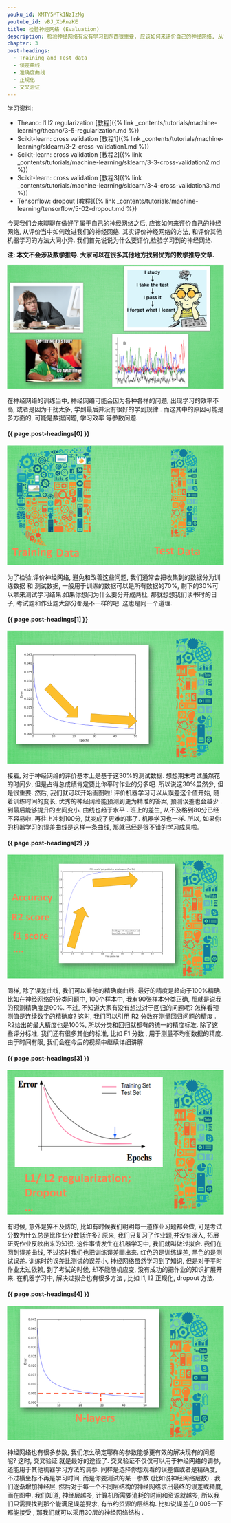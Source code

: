 ```yaml
---
youku_id: XMTY5MTk1NzIzMg
youtube_id: vBJ_XbRnzKE
title: 检验神经网络 (Evaluation)
description: 检验神经网络有没有学习到东西很重要. 应该如何来评价自己的神经网络, 从评价当中如何改进我们的神经网络. 其实评价神经网络的方法, 和评价其他机器学习的方法大同小异. 我们首先说说为什么要评价,检验学习到的神经网络. 
chapter: 3
post-headings:
  - Training and Test data
  - 误差曲线
  - 准确度曲线
  - 正规化
  - 交叉验证
---
```


学习资料:
  * Theano: l1 l2 regularization [教程]({% link _contents/tutorials/machine-learning/theano/3-5-regularization.md %})
  * Scikit-learn: cross validation [教程1]({% link _contents/tutorials/machine-learning/sklearn/3-2-cross-validation1.md %})
  * Scikit-learn: cross validation [教程2]({% link _contents/tutorials/machine-learning/sklearn/3-3-cross-validation2.md %})
  * Scikit-learn: cross validation [教程3]({% link _contents/tutorials/machine-learning/sklearn/3-4-cross-validation3.md %})
  * Tensorflow: dropout [教程]({% link _contents/tutorials/machine-learning/tensorflow/5-02-dropout.md %})

今天我们会来聊聊在做好了属于自己的神经网络之后, 应该如何来评价自己的神经网络, 从评价当中如何改进我们的神经网络. 其实评价神经网络的方法, 和评价其他机器学习的方法大同小异. 我们首先说说为什么要评价,检验学习到的神经网络.

**注: 本文不会涉及数学推导. 大家可以在很多其他地方找到优秀的数学推导文章.**

<img class="course-image" src="/static/results/ML_intro/evaluate1.png">

在神经网络的训练当中, 神经网络可能会因为各种各样的问题,  出现学习的效率不高, 或者是因为干扰太多, 学到最后并没有很好的学到规律 . 而这其中的原因可能是多方面的, 可能是数据问题, 学习效率 等参数问题.


<h4 class="tut-h4-pad" id="{{ page.post-headings[0] }}">{{ page.post-headings[0] }}</h4>

<img class="course-image" src="/static/results/ML_intro/evaluate2.png">

为了检验,评价神经网络, 避免和改善这些问题, 我们通常会把收集到的数据分为训练数据 和 测试数据,  一般用于训练的数据可以是所有数据的70%, 剩下的30%可以拿来测试学习结果.如果你想问为什么要分开成两批, 那就想想我们读书时的日子, 考试题和作业题大部分都是不一样的吧. 这也是同一个道理.

<h4 class="tut-h4-pad" id="{{ page.post-headings[1] }}">{{ page.post-headings[1] }}</h4>

<img class="course-image" src="/static/results/ML_intro/evaluate3.png">

接着, 对于神经网络的评价基本上是基于这30%的测试数据. 想想期末考试虽然花的时间少, 但是占得总成绩肯定要比你平时作业的分多吧. 所以说这30%虽然少, 但是很重要.  然后, 我们就可以开始画图啦! 评价机器学习可以从误差这个值开始, 随着训练时间的变长, 优秀的神经网络能预测到更为精准的答案, 预测误差也会越少 . 到最后能够提升的空间变小, 曲线也趋于水平 . 班上的差生, 从不及格到80分已经不容易啦, 再往上冲刺100分, 就变成了更难的事了. 机器学习也一样. 所以, 如果你的机器学习的误差曲线是这样一条曲线, 那就已经是很不错的学习成果啦.

<h4 class="tut-h4-pad" id="{{ page.post-headings[2] }}">{{ page.post-headings[2] }}</h4>

<img class="course-image" src="/static/results/ML_intro/evaluate4.png">

同样, 除了误差曲线, 我们可以看他的精确度曲线. 最好的精度是趋向于100%精确. 比如在神经网络的分类问题中, 100个样本中, 我有90张样本分类正确, 那就是说我的预测精确度是90%. 不过, 不知道大家有没有想过对于回归的问题呢? 怎样看预测值是连续数字的精确度? 这时, 我们可以引用 R2 分数在测量回归问题的精度 . R2给出的最大精度也是100%, 所以分类和回归就都有的统一的精度标准. 除了这些评分标准, 我们还有很多其他的标准, 比如 F1 分数 , 用于测量不均衡数据的精度. 由于时间有限, 我们会在今后的视频中继续详细讲解.

<h4 class="tut-h4-pad" id="{{ page.post-headings[3] }}">{{ page.post-headings[3] }}</h4>

<img class="course-image" src="/static/results/ML_intro/evaluate5.png">

有时候, 意外是猝不及防的, 比如有时候我们明明每一道作业习题都会做, 可是考试分数为什么总是比作业分数低许多? 原来, 我们只复习了作业题,并没有深入, 拓展研究作业反映出来的知识. 这件事情发生在机器学习中, 我们就叫做过拟合. 我们在回到误差曲线, 不过这时我们也把训练误差画出来. 红色的是训练误差, 黑色的是测试误差. 训练时的误差比测试的误差小, 神经网络虽然学习到了知识, 但是对于平时作业太过依赖, 到了考试的时候, 却不能随机应变, 没有成功的把作业的知识扩展开来. 在机器学习中, 解决过拟合也有很多方法 , 比如 l1, l2 正规化, dropout 方法.

<h4 class="tut-h4-pad" id="{{ page.post-headings[4] }}">{{ page.post-headings[4] }}</h4>

<img class="course-image" src="/static/results/ML_intro/evaluate6.png">

神经网络也有很多参数, 我们怎么确定哪样的参数能够更有效的解决现有的问题呢? 这时, 交叉验证 就是最好的途径了. 交叉验证不仅仅可以用于神经网络的调参, 还能用于其他机器学习方法的调参.  同样是选择你想观看的误差值或者是精确度, 不过横坐标不再是学习时间, 而是你要测试的某一参数 (比如说神经网络层数) . 我们逐渐增加神经层, 然后对于每一个不同层结构的神经网络求出最终的误差或精度, 画在图中. 我们知道, 神经层越多, 计算机所需要消耗的时间和资源就越多, 所以我们只需要找到那个能满足误差要求, 有节约资源的层结构. 比如说误差在0.005一下都能接受 , 那我们就可以采用30层的神经网络结构 .

